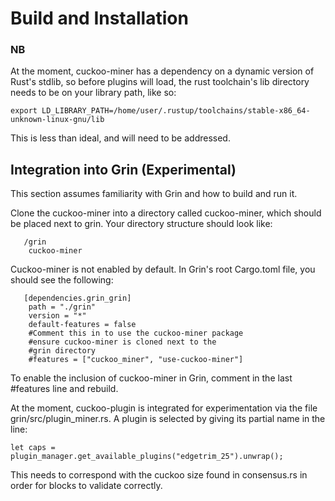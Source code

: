 # Build and Installation

### NB


At the moment, cuckoo-miner has a dependency on a dynamic version
of Rust's stdlib, so before plugins will load, the rust toolchain's lib directory needs to be on your library path, like so:

```
export LD_LIBRARY_PATH=/home/user/.rustup/toolchains/stable-x86_64-unknown-linux-gnu/lib
```

This is less than ideal, and will need to be addressed.

## Integration into Grin (Experimental)

This section assumes familiarity with Grin and how to build and run it.

Clone the cuckoo-miner into a directory called cuckoo-miner, which should be placed next to grin. Your directory
structure should look like:

```
   /grin
    cuckoo-miner
```

Cuckoo-miner is not enabled by default. In Grin's root Cargo.toml file, you should see the following:

```
   [dependencies.grin_grin]
    path = "./grin"
    version = "*"
    default-features = false
    #Comment this in to use the cuckoo-miner package
    #ensure cuckoo-miner is cloned next to the 
    #grin directory
    #features = ["cuckoo_miner", "use-cuckoo-miner"]
```

To enable the inclusion of cuckoo-miner in Grin, comment in the last #features line and rebuild.

At the moment, cuckoo-plugin is integrated for experimentation via the file grin/src/plugin_miner.rs. A plugin is selected by giving
its partial name in the line:

```
let caps = plugin_manager.get_available_plugins("edgetrim_25").unwrap();
```

This needs to correspond with the cuckoo size found in consensus.rs
in order for blocks to validate correctly.
